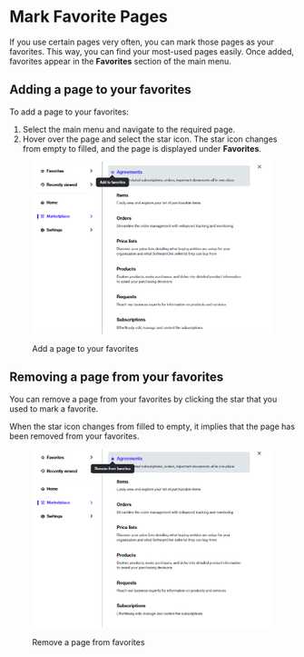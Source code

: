# Mark Favorite Pages

If you use certain pages very often, you can mark those pages as your favorites. This way, you can find your most-used pages easily. Once added, favorites appear in the **Favorites** section of the main menu.

## Adding a page to your favorites

To add a page to your favorites:

1. Select the main menu and navigate to the required page.&#x20;
2. Hover over the page and select the star icon. The star icon changes from empty to filled, and the page is displayed under **Favorites**.

<div data-with-frame="true"><figure><img src="../../../.gitbook/assets/interface_favorites.png" alt=""><figcaption><p>Add a page to your favorites</p></figcaption></figure></div>

## Removing a page from your favorites

You can remove a page from your favorites by clicking the star that you used to mark a favorite.&#x20;

When the star icon changes from filled to empty, it implies that the page has been removed from your favorites.&#x20;

<div data-with-frame="true"><figure><img src="../../../.gitbook/assets/remove_favorites.png" alt=""><figcaption><p>Remove a page from favorites</p></figcaption></figure></div>
